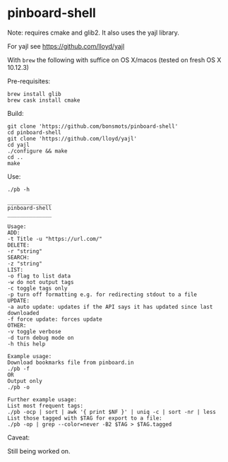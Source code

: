 pinboard-shell
==============

Note: requires cmake and glib2. It also uses the yajl library. 

For yajl see <https://github.com/lloyd/yajl>

With `brew` the following with suffice on OS X/macos (tested on fresh OS X 10.12.3)

Pre-requisites:

	brew install glib
	brew cask install cmake

Build:

	git clone 'https://github.com/bonsmots/pinboard-shell'
	cd pinboard-shell
	git clone 'https://github.com/lloyd/yajl'
	cd yajl
	./configure && make
	cd ..
	make

Use:

````  
./pb -h

______________
pinboard-shell
______________

Usage:
ADD:
-t Title -u "https://url.com/"
DELETE:
-r "string"
SEARCH:
-z "string"
LIST:
-o flag to list data
-w do not output tags
-c toggle tags only
-p turn off formatting e.g. for redirecting stdout to a file
UPDATE:
-a auto update: updates if the API says it has updated since last downloaded
-f force update: forces update
OTHER:
-v toggle verbose
-d turn debug mode on
-h this help

Example usage:
Download bookmarks file from pinboard.in
./pb -f
OR
Output only
./pb -o

Further example usage:
List most frequent tags:
./pb -ocp | sort | awk '{ print $NF }' | uniq -c | sort -nr | less
List those tagged with $TAG for export to a file:
./pb -op | grep --color=never -B2 $TAG > $TAG.tagged  
````

Caveat:

Still being worked on.
